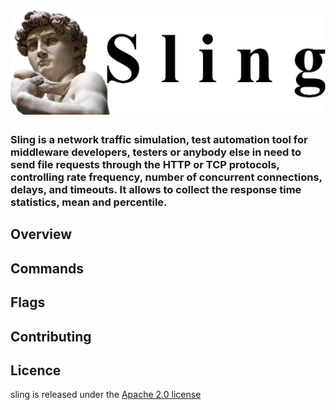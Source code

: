 # ![sling](https://github.com/alexstov/sling/blob/master/img/Sling.png)

### Sling is a network traffic simulation, test automation tool for middleware developers, testers or anybody else in need to send file requests through the HTTP or TCP protocols, controlling rate frequency, number of concurrent connections, delays, and timeouts. It allows to collect the response time statistics, mean and percentile.

## Overview

## Commands

## Flags

## Contributing

## Licence
sling is released under the [Apache 2.0 license](https://www.apache.org/licenses/LICENSE-2.0)
